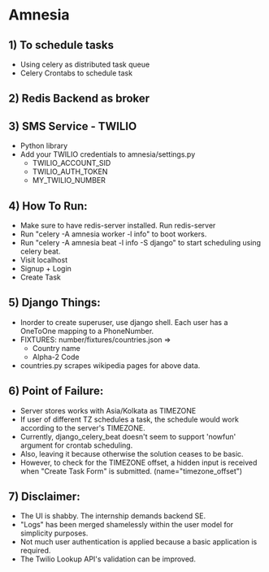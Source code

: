 # Amnesia

## 1) To schedule tasks
- Using celery as distributed task queue
- Celery Crontabs to schedule task

## 2) Redis Backend as broker

## 3) SMS Service - TWILIO
- Python library
- Add your TWILIO credentials to amnesia/settings.py
	- TWILIO_ACCOUNT_SID
	- TWILIO_AUTH_TOKEN
	- MY_TWILIO_NUMBER

## 4) How To Run:
- Make sure to have redis-server installed. Run redis-server
- Run "celery -A amnesia worker -l info" to boot workers.
- Run "celery -A amnesia beat -l info -S django" to start scheduling using celery beat.
- Visit localhost
- Signup + Login
- Create Task

## 5) Django Things:
- Inorder to create superuser, use django shell. Each user has a OneToOne mapping to a PhoneNumber.
- FIXTURES: number/fixtures/countries.json =>
	- Country name
	- Alpha-2 Code
- countries.py scrapes wikipedia pages for above data.

## 6) Point of Failure:
- Server stores works with Asia/Kolkata as TIMEZONE
- If user of different TZ schedules a task, the schedule would work according to the server's TIMEZONE.
- Currently, django_celery_beat doesn't seem to support 'nowfun' argument for crontab scheduling. 
- Also, leaving it because otherwise the solution ceases to be basic.
- However, to check for the TIMEZONE offset, a hidden input is received when "Create Task Form" is submitted. (name="timezone_offset")

## 7) Disclaimer:
- The UI is shabby. The internship demands backend SE.
- "Logs" has been merged shamelessly within the user model for simplicity purposes.
- Not much user authentication is applied because a basic application is required.
- The Twilio Lookup API's validation can be improved.
